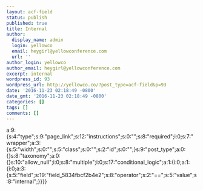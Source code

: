 ```yaml
---
layout: acf-field
status: publish
published: true
title: Internal
author:
  display_name: admin
  login: yellowco
  email: heygirl@yellowconference.com
  url: ''
author_login: yellowco
author_email: heygirl@yellowconference.com
excerpt: internal
wordpress_id: 93
wordpress_url: http://yellowco.co/?post_type=acf-field&p=93
date: '2016-11-23 02:18:49 -0800'
date_gmt: '2016-11-23 02:18:49 -0800'
categories: []
tags: []
comments: []
---
```

<p>a:9:{s:4:"type";s:9:"page_link";s:12:"instructions";s:0:"";s:8:"required";i:0;s:7:"wrapper";a:3:{s:5:"width";s:0:"";s:5:"class";s:0:"";s:2:"id";s:0:"";}s:9:"post_type";a:0:{}s:8:"taxonomy";a:0:{}s:10:"allow_null";i:0;s:8:"multiple";i:0;s:17:"conditional_logic";a:1:{i:0;a:1:{i:0;a:3:{s:5:"field";s:19:"field_5834fbcf2b4e2";s:8:"operator";s:2:"==";s:5:"value";s:8:"internal";}}}}</p>
